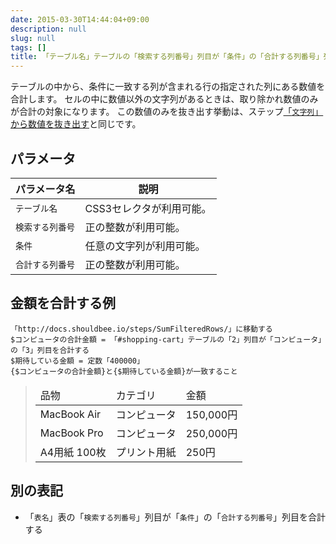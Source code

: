 ```yaml
---
date: 2015-03-30T14:44:04+09:00
description: null
slug: null
tags: []
title: 「テーブル名」テーブルの「検索する列番号」列目が「条件」の「合計する列番号」列目を合計する
---
```


テーブルの中から、条件に一致する列が含まれる行の指定された列にある数値を合計します。
セルの中に数値以外の文字列があるときは、取り除かれ数値のみが合計の対象になります。
この数値のみを抜き出す挙動は、ステップ[「`文字列`」から数値を抜き出す](/steps/ExtractNumberFromText/)と同じです。

## パラメータ

パラメータ名 | 説明
------|---------
`テーブル名` | CSS3セレクタが利用可能。
`検索する列番号` | 正の整数が利用可能。
`条件` | 任意の文字列が利用可能。
`合計する列番号` | 正の整数が利用可能。

## 金額を合計する例

```
「http://docs.shouldbee.io/steps/SumFilteredRows/」に移動する
$コンピュータの合計金額 = 「#shopping-cart」テーブルの「2」列目が「コンピュータ」の「3」列目を合計する
$期待している金額 = 定数「400000」
{$コンピュータの合計金額}と{$期待している金額}が一致すること
```

<blockquote>
<table id="shopping-cart">
  <thead>
    <tr>
        <td>品物</td>
        <td>カテゴリ</td>
        <td>金額</td>
    </tr>
  </thead>
  <tbody>
    <tr>
        <td>MacBook Air</td>
        <td>コンピュータ</td>
        <td>150,000円</td>
    </tr>
    <tr>
        <td>MacBook Pro</td>
        <td>コンピュータ</td>
        <td>250,000円</td>
    </tr>
    <tr>
        <td>A4用紙 100枚</td>
        <td>プリント用紙</td>
        <td>250円</td>
    </tr>
  </tbody>
</table>
</blockquote>

## 別の表記

* 「`表名`」表の「`検索する列番号`」列目が「`条件`」の「`合計する列番号`」列目を合計する
